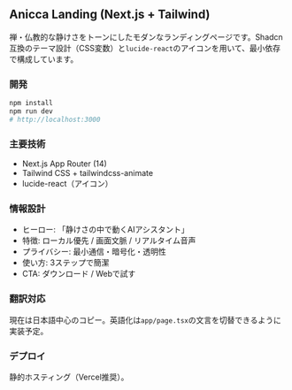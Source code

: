 ## Anicca Landing (Next.js + Tailwind)

禅・仏教的な静けさをトーンにしたモダンなランディングページです。Shadcn互換のテーマ設計（CSS変数）と`lucide-react`のアイコンを用いて、最小依存で構成しています。

### 開発

```bash
npm install
npm run dev
# http://localhost:3000
```

### 主要技術

- Next.js App Router (14)
- Tailwind CSS + tailwindcss-animate
- lucide-react（アイコン）

### 情報設計

- ヒーロー: 「静けさの中で動くAIアシスタント」
- 特徴: ローカル優先 / 画面文脈 / リアルタイム音声
- プライバシー: 最小通信・暗号化・透明性
- 使い方: 3ステップで簡潔
- CTA: ダウンロード / Webで試す

### 翻訳対応

現在は日本語中心のコピー。英語化は`app/page.tsx`の文言を切替できるように実装予定。

### デプロイ

静的ホスティング（Vercel推奨）。
